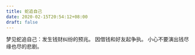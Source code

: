 ```yaml
---
title: 蛇追自己
date: 2020-02-15T20:54:12+08:00
draft: false
---
```


梦见蛇追自己：发生钱财纠纷的预兆。
因借钱和好友起争执。
小心不要演出钱尽缘也尽的悲剧。
